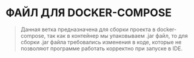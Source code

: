 # ФАЙЛ ДЛЯ DOCKER-COMPOSE
 > Данная ветка предназначена для сборки проекта в docker-compose, так как в контейнер мы упаковываем .jar файл, то 
 > для сборки .jar файла требовались изменения в коде, которые не позволяют программе работать
 > корректно при запуске в IDE.